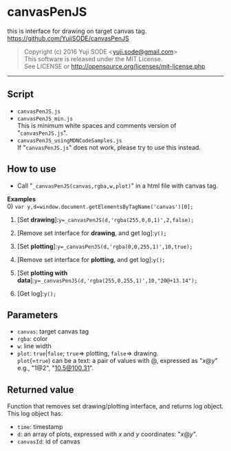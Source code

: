 # canvasPenJS
this is interface for drawing on target canvas tag.  
https://github.com/YujiSODE/canvasPenJS

>Copyright (c) 2016 Yuji SODE \<yuji.sode@gmail.com\>  
>This software is released under the MIT License.  
>See LICENSE or http://opensource.org/licenses/mit-license.php
______

## Script
* `canvasPenJS.js`
* `canvasPenJS_min.js`  
  This is minimum white spaces and comments version of "`canvasPenJS.js`".
* `canvasPenJS_usingMDNCodeSamples.js`  
  If "`canvasPenJS.js`" does not work, please try to use this instead.

## How to use
* Call "`_canvasPenJS(canvas,rgba,w,plot)`" in a html file with canvas tag.

__Examples__  
0) `var y,d=window.document.getElementsByTagName('canvas')[0];`

1) \[Set __drawing__\]:`y=_canvasPenJS(d,'rgba(255,0,0,1)',2,false);`  
2) \[Remove set interface for __drawing__, and get log\]:`y();`

1) \[Set __plotting__\]:`y=_canvasPenJS(d,'rgba(0,0,255,1)',10,true);`  
2) \[Remove set interface for __plotting__, and get log\]:`y();`  

1) \[Set __plotting with data__\]:`y=_canvasPenJS(d,'rgba(255,0,255,1)',10,"20@+13.14");`  
2) \[Get log\]:`y();`

## Parameters
* `canvas`: target canvas tag
* `rgba`: color
* `w`: line width
* `plot`: `true`|`false`; `true`=> plotting, `false`=> drawing.  
  `plot`\(=`true`\) can be a text: a pair of values with @, expressed as "_x_@_y_" e.g., "1@2", "10.5@100.31".

## Returned value
Function that removes set drawing/plotting interface, and returns log object.  
This log object has:
* `time`: timestamp
* `d`: an array of plots, expressed with _x_ and _y_ coordinates: "_x_@_y_".
* `canvasId`: id of canvas
